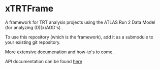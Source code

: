 # xTRTFrame

A framework for TRT analysis projects using the ATLAS Run 2 Data
Model (for analyzing (D)(x)AOD's).

To use this repository (which is the framework), add it as a submodule
to your existing git repository.


More extensive documenation and how-to's to come.

API documentation can be found [here](http://cern.ch/ddavis/xTRTFrameDoc)
